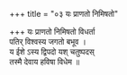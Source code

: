 +++
title = "०३ यः प्राणतो निमिषतो"

+++
यः प्राणतो निमिषतो विधर्ता  
पतिर् विश्वस्य जगतो बभूव ।  
य ईशे ऽस्य द्विपदो यश् चतुष्पदस्  
तस्मै देवाय हविषा विधेम ॥